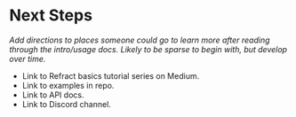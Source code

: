 # Next Steps

_Add directions to places someone could go to learn more after reading through the intro/usage docs. Likely to be sparse to begin with, but develop over time._

* Link to Refract basics tutorial series on Medium.
* Link to examples in repo.
* Link to API docs.
* Link to Discord channel.
